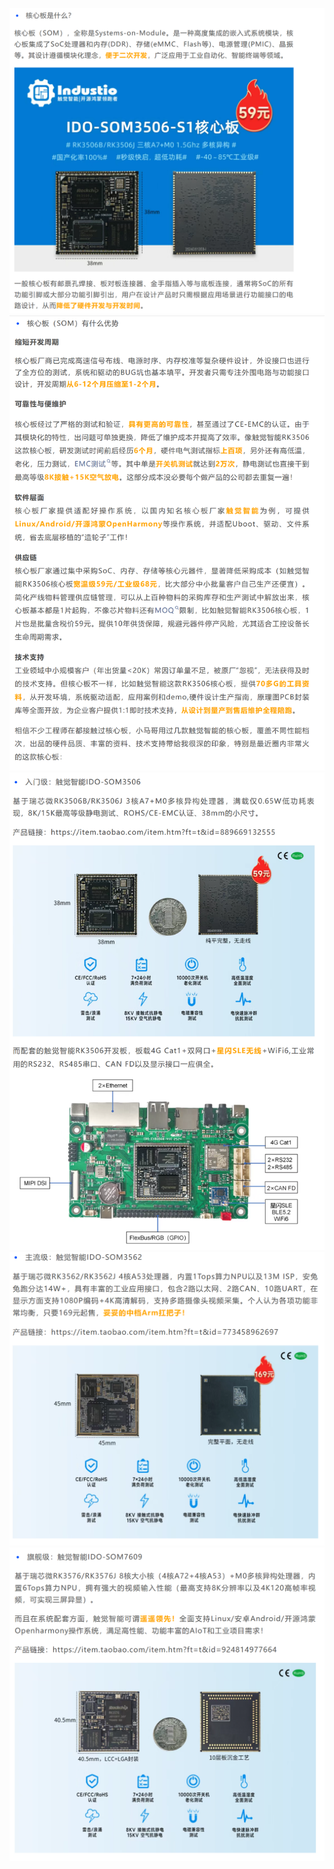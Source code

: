 ![](https://raw.githubusercontent.com/LeroyK111/pictureBed/master/20250827221946.png)
![](https://raw.githubusercontent.com/LeroyK111/pictureBed/master/20250827222011.png)
![](https://raw.githubusercontent.com/LeroyK111/pictureBed/master/20250827222028.png)
![](https://raw.githubusercontent.com/LeroyK111/pictureBed/master/20250827222044.png)
![](https://raw.githubusercontent.com/LeroyK111/pictureBed/master/20250827222058.png)


